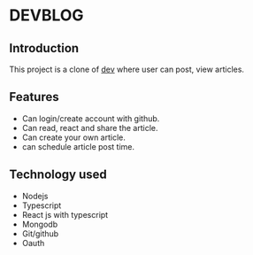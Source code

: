 # DEVBLOG

## Introduction  
This project is a clone of [dev](https://dev.to) where user can post, view articles.

## Features
- Can login/create account with github.
- Can read, react and share the article.
- Can create your own article.
- can schedule article post time.

## Technology used
- Nodejs
- Typescript
- React js with typescript
- Mongodb
- Git/github
- Oauth


